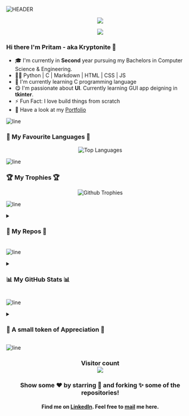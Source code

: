 
![HEADER](https://user-images.githubusercontent.com/75939390/137618587-814e87c9-881b-4b95-887b-f38426f4bf18.jpg)

<!-- Viewer Counter -->
<div align=center> <img src="https://komarev.com/ghpvc/?username=warmachine028"> </div>  

<!-- # Hi there I'm Pritam - aka [Kryptonite] 🚀 -->


<div align="center">
   <p align="center">
   <img src="https://readme-typing-svg.herokuapp.com?&font=Parisienne&color=D61491&size=55&width=890&center=true&height=90&lines=Under-Grad+Computer+Science+Engineer;Open+Source+Contributor;Programming+Enthusiast;GWOC+Contributor;Pythonista;Problem+Solver;UI/UX+Designer;Gamer"/>
    </p>
</div>

### Hi there I'm Pritam - aka Kryptonite 🚀
- 🎓 I'm currently in **Second** year pursuing my Bachelors in Computer Science & Engineering.
- 👩‍💻 Python | C | Markdown | HTML | CSS | JS
- 🌱 I'm currently learning C programming language
- 😋 I'm passionate about **UI**. Currently learning GUI app deigning in **tkinter**.
- ⚡ Fun Fact: I love build things from scratch
- 📄 Have a look at my [Portfolio]

![line]  

### 💖 My Favourite Languages 💖
<div align="center">  
   <img alt = "Top Languages" src = "https://github-readme-stats.vercel.app/api/top-langs/?username=warmachine028&bg_color=000000&title_color=f5f9ff&text_color=FF0000&layout=compact&hide_border=true"/>
</div>
  
![line]  

### 🏆 My Trophies 🏆
<div align="center">
   <img alt = "Github Trophies" src="https://github-profile-trophy.vercel.app/?username=warmachine028&margin-w=10&margin-h=10&theme=onestar&column=3&row=2"> 
</div>

![line]

<!-- ### 📕 My Repos 📗 -->

<details>
      <summary><h3> 📕 My Repos 📗 <h3/></summary>
      <div align="center">
         <a href="https://warmachine028.github.io/Better-Calculator/">
            <img alt = "Better Calculator" src = "https://github-readme-stats.vercel.app/api/pin/?username=warmachine028&repo=Better-Calculator&bg_color=7,000000,023880,C25E19,000000&title_color=f5f9ff&text_color=f5f9ff&hide_border=true&icon_color=f5f9ff" />
         </a>
         <a href="https://github.com/warmachine028/Hospital-Management-Software">
            <img alt = "Hospital Management System" src = "https://github-readme-stats.vercel.app/api/pin/?username=warmachine028&repo=Hospital-Management-Software&bg_color=50,00b3ff,bf0254&title_color=f5f9ff&text_color=f5f9ff&hide_border=true&icon_color=f5f9ff" /> 
         </a><br>         
         <a href="https://github.com/warmachine028/portfolio">
            <img alt ="Portfolio" src = "https://github-readme-stats.vercel.app/api/pin/?username=warmachine028&repo=Portfolio&bg_color=70,d0ae57,000000&title_color=f5f9ff&text_color=f5f9ff&hide_border=true&icon_color=f5f9ff">
         </a>
         <a href="https://github.com/warmachine028/codeui">
            <img alt ="Code UI" src = "https://github-readme-stats.vercel.app/api/pin/?username=warmachine028&repo=codeui&bg_color=70,B20000,000000&title_color=f5f9ff&text_color=f5f9ff&hide_border=true&icon_color=f5f9ff">
         </a><br>         
         <a href="https://github.com/warmachine028/KMeansExample">
            <img alt ="KMeans Example" src = "https://github-readme-stats.vercel.app/api/pin/?username=warmachine028&repo=KMeansExample&bg_color=30,e96443,904e95&title_color=f5f9ff&text_color=f5f9ff&hide_border=true&icon_color=f5f9ff">
         </a>
         <a href="https://github.com/warmachine028/Attendance-Analyzer">
            <img alt ="Attendance Analyzer" src = "https://github-readme-stats.vercel.app/api/pin/?username=warmachine028&repo=attendance-analyzer&bg_color=70,b8b9ba,000000&title_color=f5f9ff&text_color=f5f9ff&hide_border=true&icon_color=f5f9ff">
         </a>
     </div>
</details>
   
![line]

<!-- ### 📊 My GitHub Stats 📊 -->

<details>

   <summary><h3> 📊 My GitHub Stats 📊 <h3/> </summary>

<div align="center">  

   <img alt = "Github Stats" src= "https://github-readme-stats.vercel.app/api?username=warmachine028&show_icons=true&bg_color=000000&title_color=f5f9ff&icon_color=00ff3c&text_color=FF0000&hide_border=true" /> <br>

   <img alt = "Github Streak" src="https://github-readme-streak-stats.herokuapp.com?user=warmachine028&theme=radical&hide_border=true&background=000000&stroke=DD0600&fire=C25E19&ring=1DDD0D&dates=00b3ff&currStreakNum=FF3086&currStreakLabel=DD1D00&sideLabels=DD0000&sideNums=DDDDDDhttp://github-readme-streak-stats.herokuapp.com?user=warmachine028&theme=radical&hide_border=true&background=000000&stroke=DD0600&fire=C25E19&ring=1DDD0D&dates=00b3ff&currStreakNum=FF3086&currStreakLabel=DD1D00&sideLabels=DD0000&sideNums=DDDDDD" /><br>

   <img alt = "Activity Graph" src = "https://activity-graph.herokuapp.com/graph?username=warmachine028&bg_color=000000&color=FF0000&line=00ff3c&point=FFFFFF&hide_border=true&area=true&area_color=0b9e00" />

 </div>
</details>

![line]

<!-- ### 💖 For my Github Followers 💖-->

<details>
   <summary><h3> 💖 A small token of Appreciation 💖 </h3></summary>
   <div align="center">
      <img alt = "Thanks to all my followers" src = "https://user-images.githubusercontent.com/75939390/146673196-59b1fc6c-cab7-4461-bf1e-6ed95dd9a33d.jpg"/>
   </div>
</details>
 
![line]

<h3 align="center"> Visitor count <br><img src="https://profile-counter.glitch.me/warmachine028/count.svg"/></h3>
<h3 align="center"> Show some ❤️ by starring 🌟 and forking ✨ some of the repositories!</h3>

<h4 align="center"> Find me on <a href="https://www.linkedin.com/in/pritam-kundu-b16304211/">LinkedIn</a>. Feel free to <a href="mailto:pritamkundu771@gmail.com">mail</a> me here.</h4>

 
 
   
 
<!-- Links -->
[linkedin]: https://www.linkedin.com/in/pritam-kundu-b16304211/

[mail]: mailto:pritamkundu771@gmail.com
[portfolio]: https://warmachine028.github.io/portfolio/
[gui application]: https://warmachine028.github.io/Better-Calculator/
[meme]: ![FB_IMG_1639912917576](https://user-images.githubusercontent.com/75939390/146673196-59b1fc6c-cab7-4461-bf1e-6ed95dd9a33d.jpg)


[line]: https://user-images.githubusercontent.com/75939390/137615281-3a875960-92cc-407f-97fe-fd2319bdb252.png
